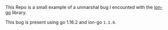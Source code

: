This Repo is a small example of a unmarshal bug I encounted with the [ion-go](https://github.com/amzn/ion-go) library.

This bug is present using go 1.16.2 and ion-go `1.1.0`.
